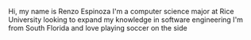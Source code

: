 Hi, my name is Renzo Espinoza
I'm a computer science major at Rice University looking to expand my knowledge in software engineering
I'm from South Florida and love playing soccer on the side

<!---
renzoespinoza10/renzoespinoza10 is a ✨ special ✨ repository because its `README.md` (this file) appears on your GitHub profile.
You can click the Preview link to take a look at your changes.
--->
